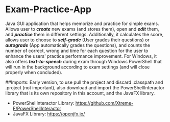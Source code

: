 # Exam-Practice-App
Java GUI application that helps memorize and practice for simple exams. Allows user to ***create*** new exams (and stores them), open and ***edit*** them, and ***practice*** them in different settings. Additionally, it calculates the score, allows user to choose to ***self-grade*** (User grades their questions) or ***autograde*** (App automatically grades the questions), and counts the number of correct, wrong and time for each question for the user to enhance the users' practice performance improvement. For Windows, it also offers ***text-to-speech*** during exam through Windows PowerShell that will run in the background according to exam settings (and will close properly when concluded).


##Imports:
Early version, to use pull the project and discard .classpath and .project (not important), also download and import the PowerShellInteractor library that is its own repository in this account, and the JavaFX library.

- PowerShellInteractor Library: https://github.com/Xtreme-F/PowerShellInteractor
- JavaFX Library: https://openjfx.io/
